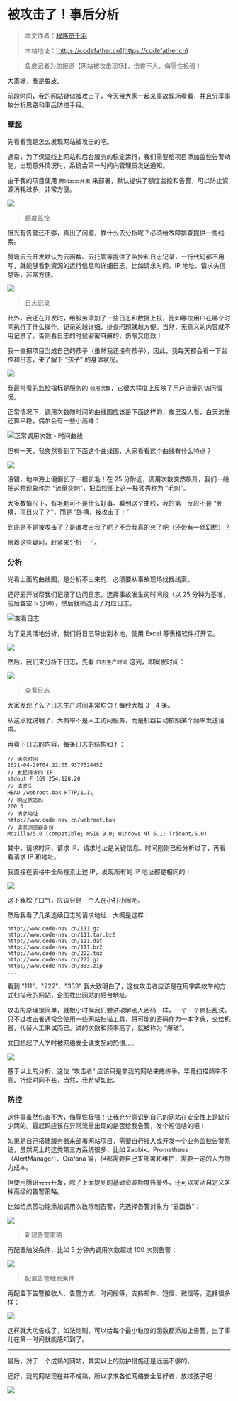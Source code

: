 # 被攻击了！事后分析

> 本文作者：[程序员千羽](https://yuyuanweb.feishu.cn/wiki/Abldw5WkjidySxkKxU2cQdAtnah)
>
> 本站地址：[https://codefather.cn](https://codefather.cn)

> 鱼皮记者为您报道【网站被攻击现场】，伤害不大，侮辱性极强！

大家好，我是鱼皮。

前段时间，我的网站疑似被攻击了，今天带大家一起来事故现场看看，并且分享事故分析思路和事后防控手段。

### 孽起

先看看我是怎么发现网站被攻击的吧。

通常，为了保证线上网站和后台服务的稳定运行，我们需要给项目添加监控告警功能，出现意外情况时，系统会第一时间向管理员发送通知。

由于我的项目使用 `腾讯云云开发` 来部署，默认提供了额度监控和告警，可以防止资源消耗过多，非常方便。

![](https://pic.yupi.icu/5563/202311072010088.png)

> 额度监控

但光有告警还不够，真出了问题，靠什么去分析呢？必须给故障排查提供一些线索。

腾讯云云开发默认为云函数、云托管等提供了监控和日志记录，一行代码都不用写，就能够看到资源的运行信息和详细日志，比如请求时间、IP 地址、请求头信息等，非常方便。

![](https://pic.yupi.icu/5563/202311072010064.png)

> 日志记录

此外，我还在开发时，给服务添加了一些日志和数据上报，比如哪位用户在哪个时间执行了什么操作。记录的越详细，排查问题就越方便。当然，无意义的内容就不用记录了，否则看日志的时候密密麻麻的，伤眼又低效！

我一直把项目当成自己的孩子（虽然我还没有孩子），因此，我每天都会看一下监控和日志，来了解下 “孩子” 的身体状况。

![](https://pic.yupi.icu/5563/202311072010035.png)

我最常看的监控指标是服务的 `调用次数`，它很大程度上反映了用户流量的访问情况。

正常情况下，调用次数随时间的曲线图应该是下面这样的，夜里没人看，白天流量还算平稳，偶尔会有一些小高峰：

![](https://pic.yupi.icu/5563/202311072010021.png)正常调用次数 - 时间曲线

但有一天，我突然看到了下面这个曲线图，大家看看这个曲线有什么特点？

![](https://pic.yupi.icu/5563/202311072010018.png)

没错，地中海上偏偏长了一根长毛！在 25 分附近，调用次数突然飙升，我们一般把这种现象称为 “流量突刺”，把监控图上这一枝独秀称为 “毛刺”。

大多数情况下，有毛刺可不是什么好事。看到这个曲线，我的第一反应不是 “卧槽，项目火了？”，而是 “卧槽，被攻击了！”

到底是不是被攻击了？是谁攻击我了呢？不会我真的火了吧（还带有一丝幻想）？

带着这些疑问，赶紧来分析一下。

### 分析

光看上面的曲线图，是分析不出来的，必须要从事故现场找找线索。

还好云开发帮我们记录了访问日志，选择事故发生的时间段（以 25 分钟为基准，前后各空 5 分钟），然后就筛选出了对应日志。

![](https://pic.yupi.icu/5563/202311072010070.png)查看日志

为了更灵活地分析，我们将日志导出到本地，使用 Excel 等表格软件打开它。

![](https://pic.yupi.icu/5563/202311072010559.png)

然后，我们来分析下日志，先看 `日志生产时间` 这列，即案发时间：

![](https://pic.yupi.icu/5563/202311072010592.png)

> 查看日志

大家发现了么？日志生产时间非常均匀！每秒大概 3 - 4 条。

从这点就说明了，大概率不是人工访问服务，而是机器自动按照某个频率发送请求。

再看下日志的内容，每条日志的结构如下：

```
// 请求时间
2021-04-29T04:22:05.937752445Z
// 发起请求的 IP
stdout F 169.254.128.20
// 请求头
HEAD /webroot.bak HTTP/1.1\
// 响应状态码
200 0 
// 请求地址
http://www.code-nav.cn/webroot.bak
// 请求浏览器身份
Mozilla/5.0 (compatible; MSIE 9.0; Windows NT 6.1; Trident/5.0)
```

其中，请求时间、请求 IP、请求地址是关键信息。时间刚刚已经分析过了，再看看请求 IP 和地址。

我直接在表格中全局搜索上述 IP，发现所有的 IP 地址都是相同的！

![](https://pic.yupi.icu/5563/202311072010642.png)

这下我松了口气，应该只是一个人在小打小闹吧。

然后我看了几条连续日志的请求地址，大概是这样：

```
http://www.code-nav.cn/111.gz
http://www.code-nav.cn/111.tar.bz2
http://www.code-nav.cn/111.dat
http://www.code-nav.cn/111.bz2
http://www.code-nav.cn/222.tgz
http://www.code-nav.cn/222.gz
http://www.code-nav.cn/333.zip
...
```

看到 "111"、"222"、"333" 我大致明白了，这位攻击者应该是在用字典枚举的方式扫描我的网站，企图找出网站的后台地址。

攻击的原理很简单，就根小时候我们尝试破解别人密码一样，一个一个疯狂乱试。只不过攻击者通常会使用一些网站扫描工具，将可能的密码作为一本字典，交给机器，代替人工来试而已。试的次数和频率高了，就被称为 “爆破”。

又回想起了大学时被网络安全课支配的恐惧。。。

![](https://pic.yupi.icu/5563/202311072010638.png)

基于以上的分析，这位 “攻击者” 应该只是拿我的网站来练练手，毕竟扫描频率不高、持续时间不长，当然，我希望如此。

### 防控

这件事虽然伤害不大，侮辱性极强！让我充分意识到自己的网站在安全性上是缺斤少两的。最起码应该在异常流量出现的是否给我告警，发个短信啥的吧！

如果是自己搭建服务器来部署网站项目，需要自行接入或开发一个业务监控告警系统，虽然网上的这类第三方系统很多，比如 Zabbix、Prometheus（AlertManager）、Grafana 等，但都需要自己来部署和维护，需要一定的人力物力成本。

但使用腾讯云云开发，除了上面提到的基础资源额度告警外，还可以灵活自定义各种高级的告警策略。

比如给点赞功能添加调用次数限制告警，先选择告警对象为 “云函数”：

![](https://pic.yupi.icu/5563/202311072010688.png)

> 新建告警策略

再配置触发条件，比如 5 分钟内调用次数超过 100 次则告警：

![](https://pic.yupi.icu/5563/202311072010702.png)

> 配置告警触发条件

再配置下告警接收人、告警方式、时间段等，支持邮件、短信、微信等，选择很多样：

![](https://pic.yupi.icu/5563/202311072010959.png)

这样就大功告成了，如法炮制，可以给每个最小粒度的函数都添加上告警，出了事儿在第一时间就能感知到了。



------



最后，对于一个成熟的网站，其实以上的防护措施还是远远不够的。

还好，我的网站现在并不成熟，所以求求各位网络安全爱好者，放过孩子吧！

![](https://pic.yupi.icu/5563/202311072010065.jpeg)